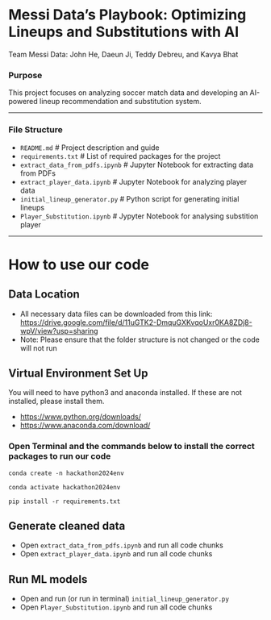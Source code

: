 # Messi Data’s Playbook: Optimizing Lineups and Substitutions with AI

Team Messi Data: John He, Daeun Ji, Teddy Debreu, and Kavya Bhat

### Purpose
This project focuses on analyzing soccer match data and developing an AI-powered lineup recommendation and substitution system.

---

### File Structure
- `README.md`                      # Project description and guide
- `requirements.txt`               # List of required packages for the project
- `extract_data_from_pdfs.ipynb`   # Jupyter Notebook for extracting data from PDFs
- `extract_player_data.ipynb`      # Jupyter Notebook for analyzing player data
- `initial_lineup_generator.py`    # Python script for generating initial lineups
- `Player_Substitution.ipynb`      # Jypyter Notebook for analysing substition player 

---

# How to use our code
## Data Location
- All necessary data files can be downloaded from this link: https://drive.google.com/file/d/11uGTK2-DmquGXKvqoUxr0KA8ZDj8-wpV/view?usp=sharing
- Note: Please ensure that the folder structure is not changed or the code will not run

## Virtual Environment Set Up
You will need to have python3 and anaconda installed. If these are not installed, please install them.
- https://www.python.org/downloads/
- https://www.anaconda.com/download/

### Open Terminal and the commands below to install the correct packages to run our code
`conda create -n hackathon2024env`

`conda activate hackathon2024env`

`pip install -r requirements.txt`

## Generate cleaned data
- Open `extract_data_from_pdfs.ipynb` and run all code chunks
- Open `extract_player_data.ipynb` and run all code chunks

## Run ML models
- Open and run (or run in terminal) `initial_lineup_generator.py`
- Open `Player_Substitution.ipynb` and run all code chunks




